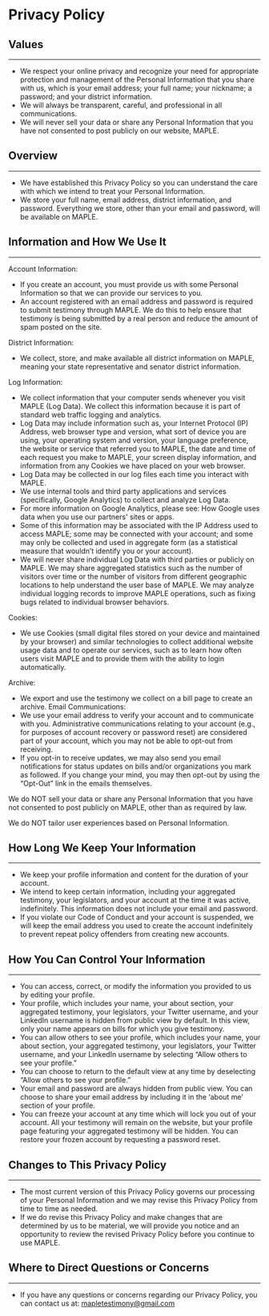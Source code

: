 
# Privacy Policy

## Values
---
- We respect your online privacy and recognize your need for appropriate protection and management of the Personal Information that you share with us, which is your email address; your full name; your nickname; a password; and your district information.
- We will always be transparent, careful, and professional in all communications. 
- We will never sell your data or share any Personal Information that you have not consented to post publicly on our website, MAPLE.

## Overview
---
- We have established this Privacy Policy so you can understand the care with which we intend to treat your Personal Information.
- We store your full name, email address, district information, and password. 
Everything we store, other than your email and password, will be available on MAPLE.

## Information and How We Use It
---
Account Information:
- If you create an account, you must provide us with some Personal Information so that we can provide our services to you. 
- An account registered with an email address and password is required to submit testimony through MAPLE. We do this to help ensure that testimony is being submitted by a real person and reduce the amount of spam posted on the site.
  
District Information:
- We collect, store, and make available all district information on MAPLE, meaning your state representative and senator district information.
  
Log Information:
- We collect information that your computer sends whenever you visit MAPLE (Log Data). We collect this information because it is part of standard web traffic logging and analytics.
- Log Data may include information such as, your Internet Protocol (IP) Address, web browser type and version, what sort of device you are using, your operating system and version, your language preference, the website or service that referred you to MAPLE, the date and time of each request you make to MAPLE, your screen display information, and information from any Cookies we have placed on your web browser.
- Log Data may be collected in our log files each time you interact with MAPLE.
- We use internal tools and third party applications and services (specifically, Google Analytics) to collect and analyze Log Data. 
- For more information on Google Analytics, please see: How Google uses data when you use our partners' sites or apps.
- Some of this information may be associated with the IP Address used to access MAPLE; some may be connected with your account; and some may only be collected and used in aggregate form (as a statistical measure that wouldn’t identify you or your account). 
- We will never share individual Log Data with third parties or publicly on MAPLE. We may share aggregated statistics such as the number of visitors over time or the number of visitors from different geographic locations to help understand the user base of MAPLE. We may analyze individual logging records to improve MAPLE operations, such as fixing bugs related to individual browser behaviors.

Cookies: 
- We use Cookies (small digital files stored on your device and maintained by your browser) and similar technologies to collect additional website usage data and to operate our services, such as to learn how often users visit MAPLE and to provide them with the ability to login automatically.

Archive:
- We export and use the testimony we collect on a bill page to create an archive.
Email Communications:
- We use your email address to verify your account and to communicate with you.
Administrative communications relating to your account (e.g., for purposes of account recovery or password reset) are considered part of your account, which you may not be able to opt-out from receiving. 
- If you opt-in to receive updates, we may also send you email notifications for status updates on bills and/or organizations you mark as followed. If you change your mind, you may then opt-out by using the “Opt-Out” link in the emails themselves. 

We do NOT sell your data or share any Personal Information that you have not consented to post publicly on MAPLE, other than as required by law.

We do NOT tailor user experiences based on Personal Information.

## How Long We Keep Your Information
---
- We keep your profile information and content for the duration of your account. 
- We intend to keep certain information, including your aggregated testimony, your legislators, and your account at the time it was active, indefinitely. This information does not include your email and password.
- If you violate our Code of Conduct and your account is suspended, we will keep the email address you used to create the account indefinitely to prevent repeat policy offenders from creating new accounts.

## How You Can Control Your Information
---
- You can access, correct, or modify the information you provided to us by editing your profile.
- Your profile, which includes your name, your about section, your aggregated testimony, your legislators, your Twitter username, and your LinkedIn username is hidden from public view by default. In this view, only your name appears on bills for which you give testimony. 
- You can allow others to see your profile, which includes your name, your about section, your aggregated testimony, your legislators, your Twitter username, and your LinkedIn username by selecting “Allow others to see your profile.” 
- You can choose to return to the default view at any time by deselecting “Allow others to see your profile.” 
- Your email and password are always hidden from public view. You can choose to share your email address by including it in the ‘about me’ section of your profile. 
- You can freeze your account at any time which will lock you out of your account. All your testimony will remain on the website, but your profile page featuring your aggregated testimony will be hidden. You can restore your frozen account by requesting a password reset.

## Changes to This Privacy Policy
---
- The most current version of this Privacy Policy governs our processing of your Personal Information and we may revise this Privacy Policy from time to time as needed.
- If we do revise this Privacy Policy and make changes that are determined by us to be material, we will provide you notice and an opportunity to review the revised Privacy Policy before you continue to use MAPLE.

## Where to Direct Questions or Concerns
---
- If you have any questions or concerns regarding our Privacy Policy, you can contact us at: mapletestimony@gmail.com 

